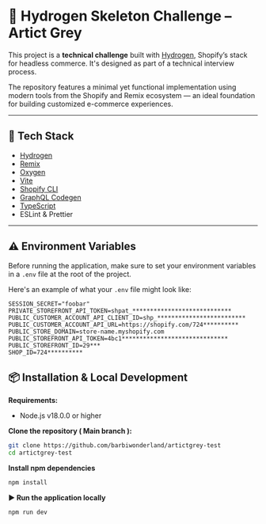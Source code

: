 # 🐺 Hydrogen Skeleton Challenge – Artict Grey 

This project is a **technical challenge** built with [Hydrogen](https://shopify.dev/custom-storefronts/hydrogen), Shopify’s stack for headless commerce. It's designed as part of a technical interview process.

The repository features a minimal yet functional implementation using modern tools from the Shopify and Remix ecosystem — an ideal foundation for building customized e-commerce experiences.



---

## 🚀 Tech Stack

- [Hydrogen](https://shopify.dev/custom-storefronts/hydrogen)
- [Remix](https://remix.run/)
- [Oxygen](https://shopify.dev/docs/custom-storefronts/hosting/oxygen)
- [Vite](https://vitejs.dev/)
- [Shopify CLI](https://shopify.dev/docs/tools/cli)
- [GraphQL Codegen](https://www.graphql-code-generator.com/)
- [TypeScript](https://www.typescriptlang.org/)
- ESLint & Prettier

---

## ⚠️ Environment Variables

Before running the application, make sure to set your environment variables in a `.env` file at the root of the project.

Here's an example of what your `.env` file might look like:

```env
SESSION_SECRET="foobar"
PRIVATE_STOREFRONT_API_TOKEN=shpat_****************************
PUBLIC_CUSTOMER_ACCOUNT_API_CLIENT_ID=shp_*************************
PUBLIC_CUSTOMER_ACCOUNT_API_URL=https://shopify.com/724**********
PUBLIC_STORE_DOMAIN=store-name.myshopify.com
PUBLIC_STOREFRONT_API_TOKEN=4bc1******************************
PUBLIC_STOREFRONT_ID=29***
SHOP_ID=724**********
```



## 📦 Installation & Local Development

**Requirements:**

- Node.js v18.0.0 or higher

**Clone the repository ( Main branch ):**

```bash
git clone https://github.com/barbiwonderland/artictgrey-test
cd artictgrey-test
```
**Install npm dependencies**
```bash
npm install
```
**▶️ Run the application locally**
```bash
npm run dev
```
